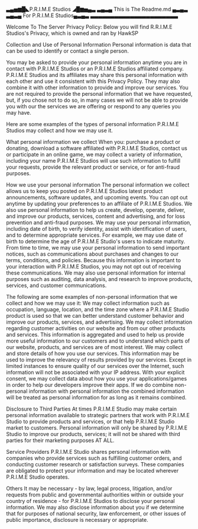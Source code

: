 ▃▄▅▆█◣P.R.I.M.E Studios ◢█▆▅▄▃
▃▄▃▄ This is The Readme.md ▄▃▄▃ ▃▄▃▄ For P.R.I.M.E Studios▄▃▄▃ ▃▃▃▃▃▃▃▃▃▃▃▃▃▃▃▃▃▃▃▃▃▃

Welcome To The Server Privacy Policy: Below you will find R.R.I.M.E Studios's Privacy, which is owned and ran by HawkSP

Collection and Use of Personal Information Personal information is data that can be used to identify or contact a single person.

You may be asked to provide your personal information anytime you are in contact with P.R.I.M.E Studios or an P.R.I.M.E Studios affiliated company. P.R.I.M.E Studios and its affiliates may share this personal information with each other and use it consistent with this Privacy Policy. They may also combine it with other information to provide and improve our services. You are not required to provide the personal information that we have requested, but, if you chose not to do so, in many cases we will not be able to provide you with our the services we are offering or respond to any queries you may have.

Here are some examples of the types of personal information P.R.I.M.E Studios may collect and how we may use it.

What personal information we collect When you: purchase a product or donating, download a software affiliated with P.R.I.M.E Studios, contact us or participate in an online game, we may collect a variety of information, including your name P.R.I.M.E Studios will use such information to fulfill your requests, provide the relevant product or service, or for anti-fraud purposes.

How we use your personal information The personal information we collect allows us to keep you posted on P.R.I.M.E Studios latest product announcements, software updates, and upcoming events. You can opt out anytime by updating your preferences to an affiliate of P.R.I.M.E Studios. We also use personal information to help us create, develop, operate, deliver, and improve our products, services, content and advertising, and for loss prevention and anti-fraud purposes. We may use your personal information, including date of birth, to verify identity, assist with identification of users, and to determine appropriate services. For example, we may use date of birth to determine the age of P.R.I.M.E Studio's users to indicate maturity. From time to time, we may use your personal information to send important notices, such as communications about purchases and changes to our terms, conditions, and policies. Because this information is important to your interaction with P.R.I.M.E Studios, you may not opt out of receiving these communications. We may also use personal information for internal purposes such as auditing, data analysis, and research to improve products, services, and customer communications.

The following are some examples of non-personal information that we collect and how we may use it: We may collect information such as occupation, language, location, and the time zone where a P.R.I.M.E Studio product is used so that we can better understand customer behavior and improve our products, services, and advertising. We may collect information regarding customer activities on our website and from our other products and services. This information is aggregated and used to help us provide more useful information to our customers and to understand which parts of our website, products, and services are of most interest. We may collect and store details of how you use our services. This information may be used to improve the relevancy of results provided by our services. Except in limited instances to ensure quality of our services over the Internet, such information will not be associated with your IP address. With your explicit consent, we may collect data about how you use your applications/games in order to help our developers improve their apps. If we do combine non-personal information with personal information the combined information will be treated as personal information for as long as it remains combined.

Disclosure to Third Parties At times P.R.I.M.E Studio may make certain personal information available to strategic partners that work with P.R.I.M.E Studio to provide products and services, or that help P.R.I.M.E Studio market to customers. Personal information will only be shared by P.R.I.M.E Studio to improve our products, services; it will not be shared with third parties for their marketing purposes AT ALL.

Service Providers P.R.I.M.E Studio shares personal information with companies who provide services such as fulfilling customer orders, and conducting customer research or satisfaction surveys. These companies are obligated to protect your information and may be located wherever P.R.I.M.E Studio operates.

Others It may be necessary - by law, legal process, litigation, and/or requests from public and governmental authorities within or outside your country of residence - for P.R.I.M.E Studios to disclose your personal information. We may also disclose information about you if we determine that for purposes of national security, law enforcement, or other issues of public importance, disclosure is necessary or appropriate.


